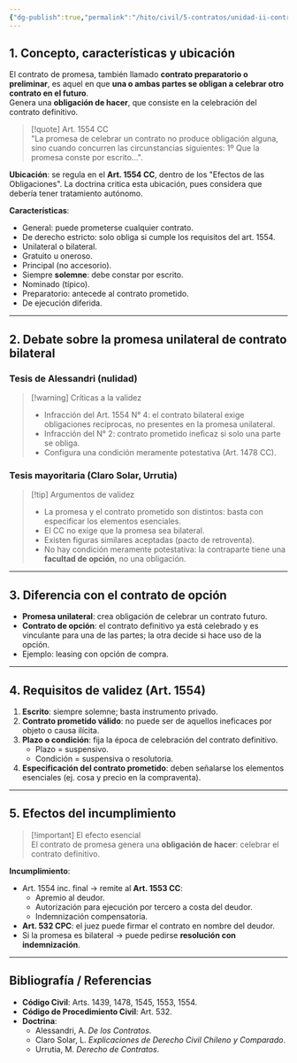 ```yaml
---
{"dg-publish":true,"permalink":"/hito/civil/5-contratos/unidad-ii-contratos-en-particular/1-contrato-de-promesa-art-1554-cc/","tags":["Hito"]}
---
```



## 1. Concepto, características y ubicación

El contrato de promesa, también llamado **contrato preparatorio o preliminar**, es aquel en que **una o ambas partes se obligan a celebrar otro contrato en el futuro**.  
Genera una **obligación de hacer**, que consiste en la celebración del contrato definitivo.

> [!quote] Art. 1554 CC  
> "La promesa de celebrar un contrato no produce obligación alguna, sino cuando concurren las circunstancias siguientes: 1º Que la promesa conste por escrito...".

**Ubicación**: se regula en el **Art. 1554 CC**, dentro de los "Efectos de las Obligaciones". La doctrina critica esta ubicación, pues considera que debería tener tratamiento autónomo.

**Características**:
- General: puede prometerse cualquier contrato.  
- De derecho estricto: solo obliga si cumple los requisitos del art. 1554.  
- Unilateral o bilateral.  
- Gratuito u oneroso.  
- Principal (no accesorio).  
- Siempre **solemne**: debe constar por escrito.  
- Nominado (típico).  
- Preparatorio: antecede al contrato prometido.  
- De ejecución diferida.

---

## 2. Debate sobre la promesa unilateral de contrato bilateral

### Tesis de Alessandri (nulidad)
> [!warning] Críticas a la validez
> - Infracción del Art. 1554 N° 4: el contrato bilateral exige obligaciones recíprocas, no presentes en la promesa unilateral.  
> - Infracción del N° 2: contrato prometido ineficaz si solo una parte se obliga.  
> - Configura una condición meramente potestativa (Art. 1478 CC).

### Tesis mayoritaria (Claro Solar, Urrutia)
> [!tip] Argumentos de validez
> - La promesa y el contrato prometido son distintos: basta con especificar los elementos esenciales.  
> - El CC no exige que la promesa sea bilateral.  
> - Existen figuras similares aceptadas (pacto de retroventa).  
> - No hay condición meramente potestativa: la contraparte tiene una **facultad de opción**, no una obligación.

---

## 3. Diferencia con el contrato de opción

- **Promesa unilateral**: crea obligación de celebrar un contrato futuro.  
- **Contrato de opción**: el contrato definitivo ya está celebrado y es vinculante para una de las partes; la otra decide si hace uso de la opción.  
- Ejemplo: leasing con opción de compra.

---

## 4. Requisitos de validez (Art. 1554)

1. **Escrito**: siempre solemne; basta instrumento privado.  
2. **Contrato prometido válido**: no puede ser de aquellos ineficaces por objeto o causa ilícita.  
3. **Plazo o condición**: fija la época de celebración del contrato definitivo.  
   - Plazo = suspensivo.  
   - Condición = suspensiva o resolutoria.  
4. **Especificación del contrato prometido**: deben señalarse los elementos esenciales (ej. cosa y precio en la compraventa).

---

## 5. Efectos del incumplimiento

> [!important] El efecto esencial  
> El contrato de promesa genera una **obligación de hacer**: celebrar el contrato definitivo.

**Incumplimiento**:
- Art. 1554 inc. final → remite al **Art. 1553 CC**:  
  - Apremio al deudor.  
  - Autorización para ejecución por tercero a costa del deudor.  
  - Indemnización compensatoria.  
- **Art. 532 CPC**: el juez puede firmar el contrato en nombre del deudor.  
- Si la promesa es bilateral → puede pedirse **resolución con indemnización**.

---

## Bibliografía / Referencias

- **Código Civil**: Arts. 1439, 1478, 1545, 1553, 1554.  
- **Código de Procedimiento Civil**: Art. 532.  
- **Doctrina**:  
  - Alessandri, A. *De los Contratos*.  
  - Claro Solar, L. *Explicaciones de Derecho Civil Chileno y Comparado*.  
  - Urrutia, M. *Derecho de Contratos*.  
